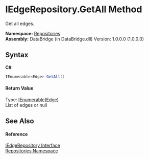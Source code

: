 # IEdgeRepository.GetAll Method 
 

Get all edges.

**Namespace:**&nbsp;<a href="e0edd2e7-f86c-850a-35e3-670eb5412ec9">Repositories</a><br />**Assembly:**&nbsp;DataBridge (in DataBridge.dll) Version: 1.0.0.0 (1.0.0.0)

## Syntax

**C#**<br />
``` C#
IEnumerable<Edge> GetAll()
```


#### Return Value
Type: <a href="http://msdn2.microsoft.com/en-us/library/9eekhta0" target="_blank">IEnumerable</a>(<a href="19be5487-4623-807c-776e-93934534c2f8">Edge</a>)<br />List of edges or null

## See Also


#### Reference
<a href="2c1605e9-a3ea-356c-8773-7e85a228a5d8">IEdgeRepository Interface</a><br /><a href="e0edd2e7-f86c-850a-35e3-670eb5412ec9">Repositories Namespace</a><br />